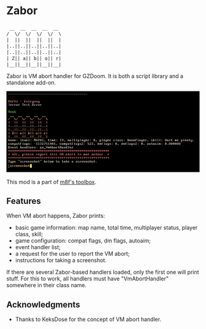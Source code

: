 # Zabor

```
 __  __  __  __  __
/  \/  \/  \/  \/  \
|  ||  ||  ||  ||  |
|..||..||..||..||..|
|..||..||..||..||..|
| Z|| a|| b|| o|| r|
|__||__||__||__||__|
```

Zabor is VM abort handler for GZDoom. It is both a script library and a
standalone add-on.

![screenshot](screenshots/screenshot1.png)

This mod is a part of [m8f's toolbox](https://mmaulwurff.github.io/pages/toolbox).

## Features

When VM abort happens, Zabor prints:
- basic game information: map name, total time, multiplayer status, player
  class, skill;
- game configuration: compat flags, dm flags, autoaim;
- event handler list;
- a request for the user to report the VM abort;
- instructions for taking a screenshot.

If there are several Zabor-based handlers loaded, only the first one will print
stuff. For this to work, all handlers must have "VmAbortHandler" somewhere in
their class name.

## Acknowledgments

- Thanks to KeksDose for the concept of VM abort handler.
